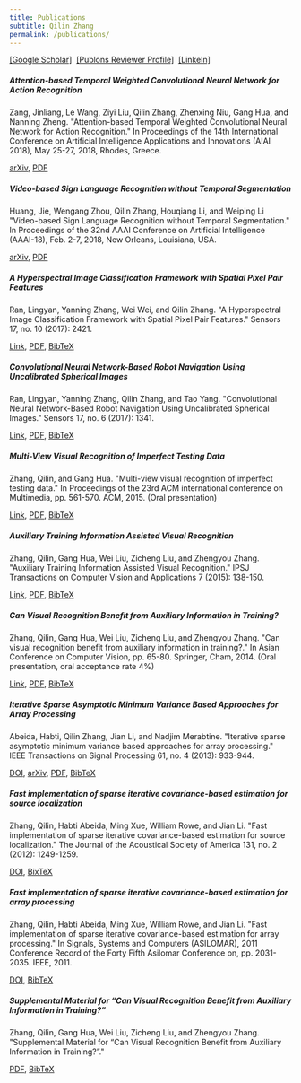 ```yaml
---
title: Publications
subtitle: Qilin Zhang
permalink: /publications/
---
```



[[Google Scholar]](https://scholar.google.com/citations?hl=en&user=q_dBKjoAAAAJ&view_op=list_works&sortby=pubdate)
&nbsp;[[Publons Reviewer Profile]](https://publons.com/a/1348230)
&nbsp;[[LinkeIn]](https://www.linkedin.com/in/qzhang5)

##### Attention-based Temporal Weighted Convolutional Neural Network for Action Recognition
Zang, Jinliang, Le Wang, Ziyi Liu, Qilin Zhang, Zhenxing Niu, Gang Hua, and Nanning Zheng. "Attention-based Temporal Weighted Convolutional Neural Network for Action Recognition." In Proceedings of the 14th International Conference on Artificial Intelligence Applications and Innovations (AIAI 2018), May 25-27, 2018, Rhodes, Greece.

[arXiv](https://arxiv.org/abs/1803.07179), [PDF](pdfs/Attention-based-Temporal-Weighted-Convolutional-Neural-Network-for-Action-Recognition.pdf)

##### Video-based Sign Language Recognition without Temporal Segmentation
Huang, Jie, Wengang Zhou, Qilin Zhang, Houqiang Li, and Weiping Li "Video-based Sign Language Recognition without Temporal Segmentation." In Proceedings of the 32nd AAAI Conference on Artificial Intelligence (AAAI-18), Feb. 2-7, 2018, New Orleans, Louisiana, USA. 

[arXiv](https://arxiv.org/abs/1801.10111), [PDF](pdfs/VideobasedSignLanguageRecognitionwithoutTemporalSegmentation.pdf)

##### A Hyperspectral Image Classification Framework with Spatial Pixel Pair Features
Ran, Lingyan, Yanning Zhang, Wei Wei, and Qilin Zhang. "A Hyperspectral Image Classification Framework with Spatial Pixel Pair Features." Sensors 17, no. 10 (2017): 2421.

[Link](http://www.mdpi.com/1424-8220/17/10/2421), [PDF](http://www.mdpi.com/1424-8220/17/10/2421/pdf), [BibTeX](bibtexs/ran2017hyperspectral.bib)

##### Convolutional Neural Network-Based Robot Navigation Using Uncalibrated Spherical Images
Ran, Lingyan, Yanning Zhang, Qilin Zhang, and Tao Yang. "Convolutional Neural Network-Based Robot Navigation Using Uncalibrated Spherical Images." Sensors 17, no. 6 (2017): 1341.

[Link](http://www.mdpi.com/1424-8220/17/6/1341/htm), [PDF](pdfs/sensors-17-01341.pdf), [BibTeX](bibtexs/ran2017convolutional)

##### Multi-View Visual Recognition of Imperfect Testing Data
Zhang, Qilin, and Gang Hua. "Multi-view visual recognition of imperfect testing data." In Proceedings of the 23rd ACM international conference on Multimedia, pp. 561-570. ACM, 2015. (Oral presentation)

[Link](http://dl.acm.org/citation.cfm?id=2806224), [PDF](pdfs/zhang2015multi.pdf), [BibTeX](bibtexs/zhang2015multi.bib)

##### Auxiliary Training Information Assisted Visual Recognition
Zhang, Qilin, Gang Hua, Wei Liu, Zicheng Liu, and Zhengyou Zhang. "Auxiliary Training Information Assisted Visual Recognition." IPSJ Transactions on Computer Vision and Applications 7 (2015): 138-150.

[Link](http://doi.org/10.2197/ipsjtcva.7.138), [PDF](pdfs/zhang2015auxiliary.bib), [BibTeX](bibtexs/zhang2015auxiliary.bib)

##### Can Visual Recognition Benefit from Auxiliary Information in Training?
Zhang, Qilin, Gang Hua, Wei Liu, Zicheng Liu, and Zhengyou Zhang. "Can visual recognition benefit from auxiliary information in training?." In Asian Conference on Computer Vision, pp. 65-80. Springer, Cham, 2014. (Oral presentation, oral acceptance rate 4%)

[Link](http://doi.org/10.1007/978-3-319-16865-4_5), [PDF](pdfs/zhang2015can.pdf), [BibTeX](bibtexs/zhang2015can.bib)

##### Iterative Sparse Asymptotic Minimum Variance Based Approaches for Array Processing
Abeida, Habti, Qilin Zhang, Jian Li, and Nadjim Merabtine. "Iterative sparse asymptotic minimum variance based approaches for array processing." IEEE Transactions on Signal Processing 61, no. 4 (2013): 933-944.

[DOI](http://dx.doi.org/10.1109/TSP.2012.2231676), [arXiv](https://arxiv.org/abs/1802.03070), [PDF](pdfs/SAMVpaper.pdf), [BibTeX](bibtexs/abeida2013iterative.bib)

##### Fast implementation of sparse iterative covariance-based estimation for source localization
Zhang, Qilin, Habti Abeida, Ming Xue, William Rowe, and Jian Li. "Fast implementation of sparse iterative covariance-based estimation for source localization." The Journal of the Acoustical Society of America 131, no. 2 (2012): 1249-1259.

[DOI](http://dx.doi.org/10.1121/1.3672656), [BixTeX](bibtexs/zhang2012fast.bib)

##### Fast implementation of sparse iterative covariance-based estimation for array processing
Zhang, Qilin, Habti Abeida, Ming Xue, William Rowe, and Jian Li. "Fast implementation of sparse iterative covariance-based estimation for array processing." In Signals, Systems and Computers (ASILOMAR), 2011 Conference Record of the Forty Fifth Asilomar Conference on, pp. 2031-2035. IEEE, 2011.

[DOI](http://dx.doi.org/10.1109/ACSSC.2011.6190383), [BibTeX](bibtexs/zhang2011fast.bib)

##### Supplemental Material for “Can Visual Recognition Benefit from Auxiliary Information in Training?”
Zhang, Qilin, Gang Hua, Wei Liu, Zicheng Liu, and Zhengyou Zhang. "Supplemental Material for “Can Visual Recognition Benefit from Auxiliary Information in Training?”."

[PDF](http://www.ee.columbia.edu/~wliu/ACCV14_supmaterial.pdf), [BibTeX](bibtexs/zhangsupplemental.bib)
